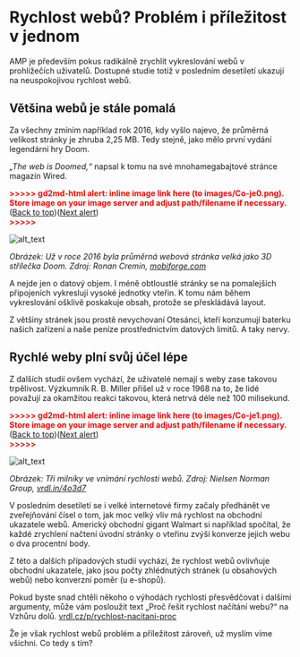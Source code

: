 # Rychlost webů? Problém i příležitost v jednom

AMP je především pokus radikálně zrychlit vykreslování webů v prohlížečích uživatelů. Dostupné studie totiž v posledním desetiletí ukazují na neuspokojivou rychlost webů. 


## Většina webů je stále pomalá

Za všechny zmíním například rok 2016, kdy vyšlo najevo, že průměrná velikost stránky je zhruba 2,25 MB. Tedy stejně, jako mělo první vydání legendární hry Doom. 

_„The web is Doomed,“_ napsal k tomu na své mnohamegabajtové stránce magazín Wired.



<p id="gdcalert1" ><span style="color: red; font-weight: bold">>>>>>  gd2md-html alert: inline image link here (to images/Co-je0.png). Store image on your image server and adjust path/filename if necessary. </span><br>(<a href="#">Back to top</a>)(<a href="#gdcalert2">Next alert</a>)<br><span style="color: red; font-weight: bold">>>>>> </span></p>


![alt_text](images/Co-je0.png "image_tooltip")


_Obrázek: Už v roce 2016 byla průměrná webová stránka velká jako 3D střílečka Doom. Zdroj: Ronan Cremin, [mobiforge.com](https://mobiforge.com/research-analysis/the-web-is-doom)_

A nejde jen o datový objem. I méně obtloustlé stránky se na pomalejších připojeních vykreslují vysoké jednotky vteřin. K tomu nám během vykreslování ošklivě poskakuje obsah, protože se přeskládává layout. 

Z většiny stránek jsou prostě nevychovaní Otesánci, kteří konzumují baterku našich zařízení a naše peníze prostřednictvím datových limitů. A taky nervy. 


## Rychlé weby plní svůj účel lépe

Z dalších studií ovšem vychází, že uživatelé nemají s weby zase takovou trpělivost. Výzkumník R. B. Miller přišel už v roce 1968 na to, že lidé považují za okamžitou reakci takovou, která netrvá déle než 100 milisekund. 


<p id="gdcalert2" ><span style="color: red; font-weight: bold">>>>>>  gd2md-html alert: inline image link here (to images/Co-je1.png). Store image on your image server and adjust path/filename if necessary. </span><br>(<a href="#">Back to top</a>)(<a href="#gdcalert3">Next alert</a>)<br><span style="color: red; font-weight: bold">>>>>> </span></p>


![alt_text](images/Co-je1.png "image_tooltip")


_Obrázek: Tři milníky ve vnímání rychlosti webů. Zdroj: Nielsen Norman Group, [vrdl.in/4o3d7](https://www.nngroup.com/articles/response-times-3-important-limits/)_

V posledním desetiletí se i velké internetové firmy začaly předhánět ve zveřejňování čísel o tom, jak moc velký vliv má rychlost na obchodní ukazatele webů. Americký obchodní gigant Walmart si například spočítal, že každé zrychlení načtení úvodní stránky o vteřinu zvýší konverze jejich webu o dva procentní body.

Z této a dalších případových studií vychází, že rychlost webů ovlivňuje obchodní ukazatele, jako jsou počty zhlédnutých stránek (u obsahových webů) nebo konverzní poměr (u e-shopů). 

Pokud byste snad chtěli někoho o výhodách rychlosti přesvědčovat i dalšími argumenty, může vám posloužit text „Proč řešit rychlost načítání webu?“ na Vzhůru dolů. [vrdl.cz/p/rychlost-nacitani-proc](https://www.vzhurudolu.cz/prirucka/rychlost-nacitani-proc)

Že je však rychlost webů problém a příležitost zároveň, už myslím víme všichni. Co tedy s tím?


